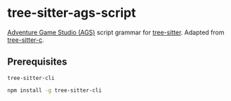 # tree-sitter-ags-script

[Adventure Game Studio (AGS)](https://adventuregamestudio.co.uk) script grammar for [tree-sitter](https://github.com/tree-sitter/tree-sitter). Adapted from [tree-sitter-c](https://github.com/tree-sitter/tree-sitter-c).

## Prerequisites

`tree-sitter-cli`

```sh
npm install -g tree-sitter-cli
```
